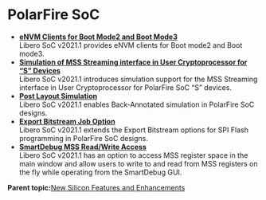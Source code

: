 # PolarFire SoC

-   **[eNVM Clients for Boot Mode2 and Boot Mode3](GUID-1371FD21-DBD9-4C99-ADDA-EAB29251FE3C.md)**  
Libero SoC v2021.1 provides eNVM clients for Boot mode2 and Boot mode3.
-   **[Simulation of MSS Streaming interface in User Cryptoprocessor for “S” Devices](GUID-AF2C20FA-AC65-4D38-8F5A-F8C0B3316256.md)**  
Libero SoC v2021.1 introduces simulation support for the MSS Streaming interface in User Cryptoprocessor for PolarFire SoC “S” devices.
-   **[Post Layout Simulation](GUID-7C5B500B-EF4A-4F20-9CEA-3C474827413C.md)**  
Libero SoC v2021.1 enables Back‐Annotated simulation in PolarFire SoC designs.
-   **[Export Bitstream Job Option](GUID-65F90C8B-1ACA-4F90-9BEA-39ACE01BB720.md)**  
Libero SoC v2021.1 extends the Export Bitstream options for SPI Flash programming in PolarFire SoC designs.
-   **[SmartDebug MSS Read/Write Access](GUID-49A949D1-E273-44B2-9FEF-45A67E1C5139.md)**  
Libero SoC v2021.1 has an option to access MSS register space in the main window and allow users to write to and read from MSS registers on the fly while operating from the SmartDebug GUI.

**Parent topic:**[New Silicon Features and Enhancements](GUID-B3E36F2D-0D18-4B9B-BB70-8C4444AB09AF.md)

